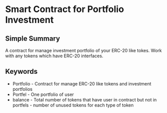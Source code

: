 # Smart Contract for Portfolio Investment

## Simple Summary
A contract for manage investment portfolio of your ERC-20 like tokes. Work with any tokens which have ERC-20 interfaces.

## Keywords

* Portfolio - Contract for manage ERC-20 like tokens and investment portfolios
* Portfel - One portfolio of user
* balance - Total number of tokens that have user in contract but not in portfels - number of unused tokens for each type of token
